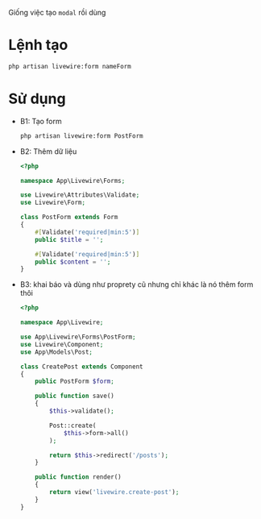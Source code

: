 Giống việc tạo `modal` rồi dùng

# Lệnh tạo

```sh
php artisan livewire:form nameForm
```

# Sử dụng

- B1: Tạo form

    ```sh
    php artisan livewire:form PostForm
    ```

- B2: Thêm dữ liệu

    ```php
    <?php
 
    namespace App\Livewire\Forms;
    
    use Livewire\Attributes\Validate;
    use Livewire\Form;
    
    class PostForm extends Form
    {
        #[Validate('required|min:5')]
        public $title = '';
    
        #[Validate('required|min:5')]
        public $content = '';
    }
    ```
- B3: khai báo và dùng như proprety cũ nhưng chỉ khác là nó thêm form thôi

    ```php
    <?php
 
    namespace App\Livewire;
    
    use App\Livewire\Forms\PostForm;
    use Livewire\Component;
    use App\Models\Post;
    
    class CreatePost extends Component
    {
        public PostForm $form; 
    
        public function save()
        {
            $this->validate();
    
            Post::create(
                $this->form->all() 
            );
    
            return $this->redirect('/posts');
        }
    
        public function render()
        {
            return view('livewire.create-post');
        }
    }
    ```